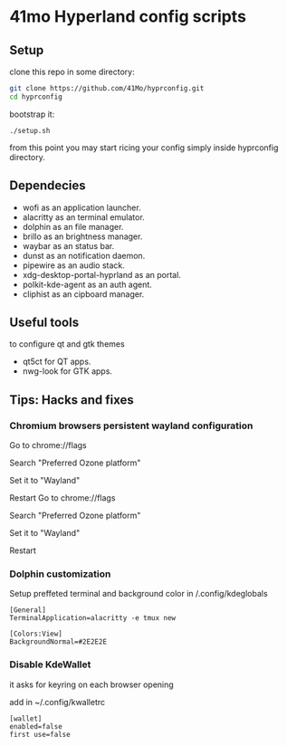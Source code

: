# 41mo Hyperland config scripts

## Setup
clone this repo in some directory:

```bash 
git clone https://github.com/41Mo/hyprconfig.git
cd hyprconfig
```

bootstrap it:

```
./setup.sh
```

from this point you may start ricing your config simply inside hyprconfig directory.

## Dependecies

- wofi as an application launcher.
- alacritty as an terminal emulator.
- dolphin as an file manager.
- brillo as an brightness manager.
- waybar as an status bar.
- dunst as an notification daemon.
- pipewire as an audio stack.
- xdg-desktop-portal-hyprland as an portal.
- polkit-kde-agent as an auth agent.
- cliphist as an cipboard manager.

## Useful tools
to configure qt and gtk themes
- qt5ct for QT apps.
- nwg-look for GTK apps.

## Tips: Hacks and fixes
### Chromium browsers persistent wayland configuration
Go to chrome://flags

Search "Preferred Ozone platform"

Set it to "Wayland"

Restart
Go to chrome://flags

Search "Preferred Ozone platform"

Set it to "Wayland"

Restart

### Dolphin customization
Setup preffeted terminal and background color
in /.config/kdeglobals
```
[General]
TerminalApplication=alacritty -e tmux new

[Colors:View]
BackgroundNormal=#2E2E2E
```

### Disable KdeWallet
it asks for keyring on each browser opening

add in ~/.config/kwalletrc
```
[wallet]
enabled=false
first use=false
```
